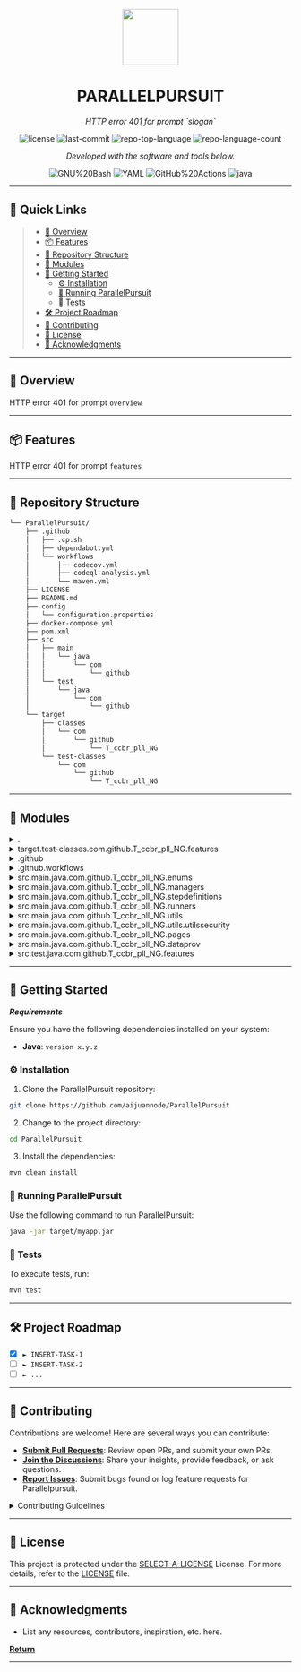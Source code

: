 <p align="center">
  <img src="https://cdn-icons-png.flaticon.com/512/6295/6295417.png" width="100" />
</p>
<p align="center">
    <h1 align="center">PARALLELPURSUIT</h1>
</p>
<p align="center">
    <em>HTTP error 401 for prompt `slogan`</em>
</p>
<p align="center">
	<img src="https://img.shields.io/github/license/aijuannode/ParallelPursuit?style=flat&color=0080ff" alt="license">
	<img src="https://img.shields.io/github/last-commit/aijuannode/ParallelPursuit?style=flat&logo=git&logoColor=white&color=0080ff" alt="last-commit">
	<img src="https://img.shields.io/github/languages/top/aijuannode/ParallelPursuit?style=flat&color=0080ff" alt="repo-top-language">
	<img src="https://img.shields.io/github/languages/count/aijuannode/ParallelPursuit?style=flat&color=0080ff" alt="repo-language-count">
<p>
<p align="center">
		<em>Developed with the software and tools below.</em>
</p>
<p align="center">
	<img src="https://img.shields.io/badge/GNU%20Bash-4EAA25.svg?style=flat&logo=GNU-Bash&logoColor=white" alt="GNU%20Bash">
	<img src="https://img.shields.io/badge/YAML-CB171E.svg?style=flat&logo=YAML&logoColor=white" alt="YAML">
	<img src="https://img.shields.io/badge/GitHub%20Actions-2088FF.svg?style=flat&logo=GitHub-Actions&logoColor=white" alt="GitHub%20Actions">
	<img src="https://img.shields.io/badge/java-%23ED8B00.svg?style=flat&logo=openjdk&logoColor=white" alt="java">
</p>
<hr>

## 🔗 Quick Links

> - [📍 Overview](#-overview)
> - [📦 Features](#-features)
> - [📂 Repository Structure](#-repository-structure)
> - [🧩 Modules](#-modules)
> - [🚀 Getting Started](#-getting-started)
>   - [⚙️ Installation](#️-installation)
>   - [🤖 Running ParallelPursuit](#-running-ParallelPursuit)
>   - [🧪 Tests](#-tests)
> - [🛠 Project Roadmap](#-project-roadmap)
> - [🤝 Contributing](#-contributing)
> - [📄 License](#-license)
> - [👏 Acknowledgments](#-acknowledgments)

---

## 📍 Overview

HTTP error 401 for prompt `overview`

---

## 📦 Features

HTTP error 401 for prompt `features`

---

## 📂 Repository Structure

```sh
└── ParallelPursuit/
    ├── .github
    │   ├── .cp.sh
    │   ├── dependabot.yml
    │   └── workflows
    │       ├── codecov.yml
    │       ├── codeql-analysis.yml
    │       └── maven.yml
    ├── LICENSE
    ├── README.md
    ├── config
    │   └── configuration.properties
    ├── docker-compose.yml
    ├── pom.xml
    ├── src
    │   ├── main
    │   │   └── java
    │   │       └── com
    │   │           └── github
    │   └── test
    │       └── java
    │           └── com
    │               └── github
    └── target
        ├── classes
        │   └── com
        │       └── github
        │           └── T_ccbr_pll_NG
        └── test-classes
            └── com
                └── github
                    └── T_ccbr_pll_NG
```

---

## 🧩 Modules

<details closed><summary>.</summary>

| File                                                                                               | Summary                                        |
| ---                                                                                                | ---                                            |
| [docker-compose.yml](https://github.com/aijuannode/ParallelPursuit/blob/master/docker-compose.yml) | HTTP error 401 for prompt `docker-compose.yml` |
| [pom.xml](https://github.com/aijuannode/ParallelPursuit/blob/master/pom.xml)                       | HTTP error 401 for prompt `pom.xml`            |

</details>

<details closed><summary>target.test-classes.com.github.T_ccbr_pll_NG.features</summary>

| File                                                                                                                                                           | Summary                                                                                                 |
| ---                                                                                                                                                            | ---                                                                                                     |
| [start_Session.feature](https://github.com/aijuannode/ParallelPursuit/blob/master/target/test-classes/com/github/T_ccbr_pll_NG/features/start_Session.feature) | HTTP error 401 for prompt `target/test-classes/com/github/T_ccbr_pll_NG/features/start_Session.feature` |

</details>

<details closed><summary>.github</summary>

| File                                                                                               | Summary                                            |
| ---                                                                                                | ---                                                |
| [.cp.sh](https://github.com/aijuannode/ParallelPursuit/blob/master/.github/.cp.sh)                 | HTTP error 401 for prompt `.github/.cp.sh`         |
| [dependabot.yml](https://github.com/aijuannode/ParallelPursuit/blob/master/.github/dependabot.yml) | HTTP error 401 for prompt `.github/dependabot.yml` |

</details>

<details closed><summary>.github.workflows</summary>

| File                                                                                                                   | Summary                                                           |
| ---                                                                                                                    | ---                                                               |
| [codecov.yml](https://github.com/aijuannode/ParallelPursuit/blob/master/.github/workflows/codecov.yml)                 | HTTP error 401 for prompt `.github/workflows/codecov.yml`         |
| [maven.yml](https://github.com/aijuannode/ParallelPursuit/blob/master/.github/workflows/maven.yml)                     | HTTP error 401 for prompt `.github/workflows/maven.yml`           |
| [codeql-analysis.yml](https://github.com/aijuannode/ParallelPursuit/blob/master/.github/workflows/codeql-analysis.yml) | HTTP error 401 for prompt `.github/workflows/codeql-analysis.yml` |

</details>

<details closed><summary>src.main.java.com.github.T_ccbr_pll_NG.enums</summary>

| File                                                                                                                                              | Summary                                                                                      |
| ---                                                                                                                                               | ---                                                                                          |
| [Context.java](https://github.com/aijuannode/ParallelPursuit/blob/master/src/main/java/com/github/T_ccbr_pll_NG/enums/Context.java)               | HTTP error 401 for prompt `src/main/java/com/github/T_ccbr_pll_NG/enums/Context.java`        |
| [EnvType.java](https://github.com/aijuannode/ParallelPursuit/blob/master/src/main/java/com/github/T_ccbr_pll_NG/enums/EnvType.java)               | HTTP error 401 for prompt `src/main/java/com/github/T_ccbr_pll_NG/enums/EnvType.java`        |
| [NameDriverType.java](https://github.com/aijuannode/ParallelPursuit/blob/master/src/main/java/com/github/T_ccbr_pll_NG/enums/NameDriverType.java) | HTTP error 401 for prompt `src/main/java/com/github/T_ccbr_pll_NG/enums/NameDriverType.java` |

</details>

<details closed><summary>src.main.java.com.github.T_ccbr_pll_NG.managers</summary>

| File                                                                                                                                                           | Summary                                                                                              |
| ---                                                                                                                                                            | ---                                                                                                  |
| [PageObjectManager.java](https://github.com/aijuannode/ParallelPursuit/blob/master/src/main/java/com/github/T_ccbr_pll_NG/managers/PageObjectManager.java)     | HTTP error 401 for prompt `src/main/java/com/github/T_ccbr_pll_NG/managers/PageObjectManager.java`   |
| [GlobalDriverManager.java](https://github.com/aijuannode/ParallelPursuit/blob/master/src/main/java/com/github/T_ccbr_pll_NG/managers/GlobalDriverManager.java) | HTTP error 401 for prompt `src/main/java/com/github/T_ccbr_pll_NG/managers/GlobalDriverManager.java` |
| [FileReaderManager.java](https://github.com/aijuannode/ParallelPursuit/blob/master/src/main/java/com/github/T_ccbr_pll_NG/managers/FileReaderManager.java)     | HTTP error 401 for prompt `src/main/java/com/github/T_ccbr_pll_NG/managers/FileReaderManager.java`   |

</details>

<details closed><summary>src.main.java.com.github.T_ccbr_pll_NG.stepdefinitions</summary>

| File                                                                                                                                                                        | Summary                                                                                                        |
| ---                                                                                                                                                                         | ---                                                                                                            |
| [DefinitionStartSession.java](https://github.com/aijuannode/ParallelPursuit/blob/master/src/main/java/com/github/T_ccbr_pll_NG/stepdefinitions/DefinitionStartSession.java) | HTTP error 401 for prompt `src/main/java/com/github/T_ccbr_pll_NG/stepdefinitions/DefinitionStartSession.java` |
| [Hooks.java](https://github.com/aijuannode/ParallelPursuit/blob/master/src/main/java/com/github/T_ccbr_pll_NG/stepdefinitions/Hooks.java)                                   | HTTP error 401 for prompt `src/main/java/com/github/T_ccbr_pll_NG/stepdefinitions/Hooks.java`                  |

</details>

<details closed><summary>src.main.java.com.github.T_ccbr_pll_NG.runners</summary>

| File                                                                                                                                                      | Summary                                                                                           |
| ---                                                                                                                                                       | ---                                                                                               |
| [StartSessionRuner.java](https://github.com/aijuannode/ParallelPursuit/blob/master/src/main/java/com/github/T_ccbr_pll_NG/runners/StartSessionRuner.java) | HTTP error 401 for prompt `src/main/java/com/github/T_ccbr_pll_NG/runners/StartSessionRuner.java` |

</details>

<details closed><summary>src.main.java.com.github.T_ccbr_pll_NG.utils</summary>

| File                                                                                                                                                | Summary                                                                                       |
| ---                                                                                                                                                 | ---                                                                                           |
| [ScenarioContext.java](https://github.com/aijuannode/ParallelPursuit/blob/master/src/main/java/com/github/T_ccbr_pll_NG/utils/ScenarioContext.java) | HTTP error 401 for prompt `src/main/java/com/github/T_ccbr_pll_NG/utils/ScenarioContext.java` |
| [TestContext.java](https://github.com/aijuannode/ParallelPursuit/blob/master/src/main/java/com/github/T_ccbr_pll_NG/utils/TestContext.java)         | HTTP error 401 for prompt `src/main/java/com/github/T_ccbr_pll_NG/utils/TestContext.java`     |

</details>

<details closed><summary>src.main.java.com.github.T_ccbr_pll_NG.utils.utilssecurity</summary>

| File                                                                                                                                                | Summary                                                                                              |
| ---                                                                                                                                                 | ---                                                                                                  |
| [Mycypher.java](https://github.com/aijuannode/ParallelPursuit/blob/master/src/main/java/com/github/T_ccbr_pll_NG/utils/utilssecurity/Mycypher.java) | HTTP error 401 for prompt `src/main/java/com/github/T_ccbr_pll_NG/utils/utilssecurity/Mycypher.java` |

</details>

<details closed><summary>src.main.java.com.github.T_ccbr_pll_NG.pages</summary>

| File                                                                                                                                    | Summary                                                                                 |
| ---                                                                                                                                     | ---                                                                                     |
| [BasePage.java](https://github.com/aijuannode/ParallelPursuit/blob/master/src/main/java/com/github/T_ccbr_pll_NG/pages/BasePage.java)   | HTTP error 401 for prompt `src/main/java/com/github/T_ccbr_pll_NG/pages/BasePage.java`  |
| [LogInPage.java](https://github.com/aijuannode/ParallelPursuit/blob/master/src/main/java/com/github/T_ccbr_pll_NG/pages/LogInPage.java) | HTTP error 401 for prompt `src/main/java/com/github/T_ccbr_pll_NG/pages/LogInPage.java` |
| [HomePage.java](https://github.com/aijuannode/ParallelPursuit/blob/master/src/main/java/com/github/T_ccbr_pll_NG/pages/HomePage.java)   | HTTP error 401 for prompt `src/main/java/com/github/T_ccbr_pll_NG/pages/HomePage.java`  |

</details>

<details closed><summary>src.main.java.com.github.T_ccbr_pll_NG.dataprov</summary>

| File                                                                                                                                                         | Summary                                                                                             |
| ---                                                                                                                                                          | ---                                                                                                 |
| [MyConfigFileReader.java](https://github.com/aijuannode/ParallelPursuit/blob/master/src/main/java/com/github/T_ccbr_pll_NG/dataprov/MyConfigFileReader.java) | HTTP error 401 for prompt `src/main/java/com/github/T_ccbr_pll_NG/dataprov/MyConfigFileReader.java` |

</details>

<details closed><summary>src.test.java.com.github.T_ccbr_pll_NG.features</summary>

| File                                                                                                                                                     | Summary                                                                                           |
| ---                                                                                                                                                      | ---                                                                                               |
| [start_Session.feature](https://github.com/aijuannode/ParallelPursuit/blob/master/src/test/java/com/github/T_ccbr_pll_NG/features/start_Session.feature) | HTTP error 401 for prompt `src/test/java/com/github/T_ccbr_pll_NG/features/start_Session.feature` |

</details>

---

## 🚀 Getting Started

***Requirements***

Ensure you have the following dependencies installed on your system:

* **Java**: `version x.y.z`

### ⚙️ Installation

1. Clone the ParallelPursuit repository:

```sh
git clone https://github.com/aijuannode/ParallelPursuit
```

2. Change to the project directory:

```sh
cd ParallelPursuit
```

3. Install the dependencies:

```sh
mvn clean install
```

### 🤖 Running ParallelPursuit

Use the following command to run ParallelPursuit:

```sh
java -jar target/myapp.jar
```

### 🧪 Tests

To execute tests, run:

```sh
mvn test
```

---

## 🛠 Project Roadmap

- [X] `► INSERT-TASK-1`
- [ ] `► INSERT-TASK-2`
- [ ] `► ...`

---

## 🤝 Contributing

Contributions are welcome! Here are several ways you can contribute:

- **[Submit Pull Requests](https://github.com/aijuannode/ParallelPursuit/blob/main/CONTRIBUTING.md)**: Review open PRs, and submit your own PRs.
- **[Join the Discussions](https://github.com/aijuannode/ParallelPursuit/discussions)**: Share your insights, provide feedback, or ask questions.
- **[Report Issues](https://github.com/aijuannode/ParallelPursuit/issues)**: Submit bugs found or log feature requests for Parallelpursuit.

<details closed>
    <summary>Contributing Guidelines</summary>

1. **Fork the Repository**: Start by forking the project repository to your GitHub account.
2. **Clone Locally**: Clone the forked repository to your local machine using a Git client.
   ```sh
   git clone https://github.com/aijuannode/ParallelPursuit
   ```
3. **Create a New Branch**: Always work on a new branch, giving it a descriptive name.
   ```sh
   git checkout -b new-feature-x
   ```
4. **Make Your Changes**: Develop and test your changes locally.
5. **Commit Your Changes**: Commit with a clear message describing your updates.
   ```sh
   git commit -m 'Implemented new feature x.'
   ```
6. **Push to GitHub**: Push the changes to your forked repository.
   ```sh
   git push origin new-feature-x
   ```
7. **Submit a Pull Request**: Create a PR against the original project repository. Clearly describe the changes and their motivations.

Once your PR is reviewed and approved, it will be merged into the main branch.

</details>

---

## 📄 License

This project is protected under the [SELECT-A-LICENSE](https://choosealicense.com/licenses) License. For more details, refer to the [LICENSE](https://choosealicense.com/licenses/) file.

---

## 👏 Acknowledgments

- List any resources, contributors, inspiration, etc. here.

[**Return**](#-quick-links)

---
